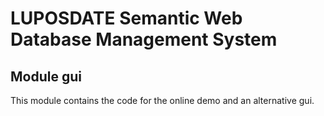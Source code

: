 # LUPOSDATE Semantic Web Database Management System

## Module gui

This module contains the code for the online demo and an alternative gui.